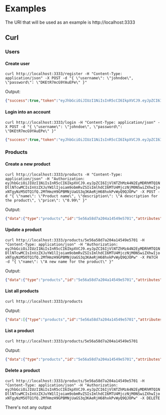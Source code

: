 
# Examples

The URI that will be used as an example is http://localhost:3333

## Curl

### Users

#### Create user
`curl http://localhost:3333/register -H "Content-Type: application/json" -X POST -d "{ \"username\": \"johndoe\", \"password\": \"DKEtR7mcG9YAuEPe\" }"`

Output: 
```JSON
{"success":true,"token":"eyJhbGciOiJIUzI1NiIsInR5cCI6IkpXVCJ9.eyJpZCI6IjVlNTZhMzA4N2EyMDRhMTQ1NDllNTcwMCIsInVzZXJuYW1lIjoiam9obmRvZSIsImlhdCI6MTU4MjczNjEzNiwiZXhwIjoxNTgyNzM5NzM2fQ.IS61091doS1n4H3jFXrxS1PuFlTArD7Jv7cA00Pr4Sk"}
```

#### Login into an account
`curl http://localhost:3333/login -H "Content-Type: application/json" -X POST -d "{ \"username\": \"johndoe\", \"password\": \"DKEtR7mcG9YAuEPe\" }"`

```JSON
{"success":true,"token":"eyJhbGciOiJIUzI1NiIsInR5cCI6IkpXVCJ9.eyJpZCI6IjVlNTZhMzA4N2EyMDRhMTQ1NDllNTcwMCIsInVzZXJuYW1lIjoiam9obmRvZSIsImlhdCI6MTU4MjczNjM0NSwiZXhwIjoxNTgyNzM5OTQ1fQ.2MfHmzH9GPBMNjUaGS3q3KAeRjH68hxkPvWyQ9QJOPw"}
```

### Products

#### Create a new product
`curl http://localhost:3333/products -H "Content-Type: application/json" -H "Authorization: eyJhbGciOiJIUzI1NiIsInR5cCI6IkpXVCJ9.eyJpZCI6IjVlNTZhMzA4N2EyMDRhMTQ1NDllNTcwMCIsInVzZXJuYW1lIjoiam9obmRvZSIsImlhdCI6MTU4MjczNjM0NSwiZXhwIjoxNTgyNzM5OTQ1fQ.2MfHmzH9GPBMNjUaGS3q3KAeRjH68hxkPvWyQ9QJOPw" -X POST -d "{ \"name\": \"Product name\", \"description\": \"A description for the product\", \"price\": \"0.99\" }"`

Output:
```JSON
{"data":{"type":"products","id":"5e56a58d7a204a14549e5701","attributes":{"name":"Product name","description":"A description for the product","price":0.99},"links":{"self":"/products/5e56a58d7a204a14549e5701"}}}
```

#### Update a product
`curl http://localhost:3333/products/5e56a58d7a204a14549e5701 -H "Content-Type: application/json" -H "Authorization: eyJhbGciOiJIUzI1NiIsInR5cCI6IkpXVCJ9.eyJpZCI6IjVlNTZhMzA4N2EyMDRhMTQ1NDllNTcwMCIsInVzZXJuYW1lIjoiam9obmRvZSIsImlhdCI6MTU4MjczNjM0NSwiZXhwIjoxNTgyNzM5OTQ1fQ.2MfHmzH9GPBMNjUaGS3q3KAeRjH68hxkPvWyQ9QJOPw" -X PATCH -d "{ \"name\": \"A new name for the product\" }"`

Output:
```JSON
{"data":{"type":"products","id":"5e56a58d7a204a14549e5701","attributes":{"name":"A new name for the product","description":"A description for the product","price":0.99},"links":{"self":"/products/5e56a58d7a204a14549e5701"}}}
```

#### List all products
`curl http://localhost:3333/products`

Output:
```JSON
{"data":[{"type":"products","id":"5e56a58d7a204a14549e5701","attributes":{"name":"A new name for the product","description":"A description for the product","price":0.99},"links":{"self":"/products/5e56a58d7a204a14549e5701"}}]}
```

#### List a product
`curl http://localhost:3333/products/5e56a58d7a204a14549e5701`

Output:
```JSON
{"data":{"type":"products","id":"5e56a58d7a204a14549e5701","attributes":{"name":"A new name for the product","description":"A description for the product","price":0.99},"links":{"self":"/products/5e56a58d7a204a14549e5701"}}}
```

#### Delete a product
`curl http://localhost:3333/products/5e56a58d7a204a14549e5701 -H "Content-Type: application/json" -H "Authorization: eyJhbGciOiJIUzI1NiIsInR5cCI6IkpXVCJ9.eyJpZCI6IjVlNTZhMzA4N2EyMDRhMTQ1NDllNTcwMCIsInVzZXJuYW1lIjoiam9obmRvZSIsImlhdCI6MTU4MjczNjM0NSwiZXhwIjoxNTgyNzM5OTQ1fQ.2MfHmzH9GPBMNjUaGS3q3KAeRjH68hxkPvWyQ9QJOPw" -X DELETE`

There's not any output
